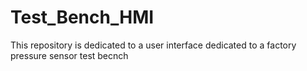 # Test_Bench_HMI
This repository is dedicated to a user interface dedicated to a factory pressure sensor test becnch
